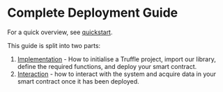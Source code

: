 # Complete Deployment Guide

For a quick overview, see [quickstart](./quickstart.md).

This guide is split into two parts:

1. [Implementation](implementation.md) - How to initialise a Truffle project, import our
   library, define the required functions, and deploy your smart contract.
2. [Interaction](interaction.md) - how to interact with the system and acquire data in your
   smart contract once it has been deployed.
   